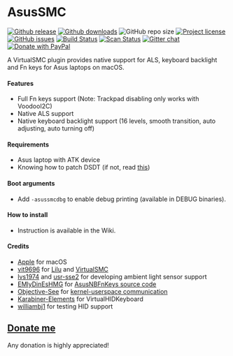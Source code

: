 # AsusSMC

[![Github release](https://img.shields.io/github/release/hieplpvip/AsusSMC.svg?color=blue)](https://github.com/hieplpvip/AsusSMC/releases/latest)
[![Github downloads](https://img.shields.io/github/downloads/hieplpvip/AsusSMC/total.svg?color=blue)](https://github.com/hieplpvip/AsusSMC/releases)
![GitHub repo size](https://img.shields.io/github/repo-size/hieplpvip/AsusSMC.svg?color=blue)
[![Project license](https://img.shields.io/github/license/hieplpvip/AsusSMC.svg?color=blue)](https://github.com/hieplpvip/AsusSMC/blob/master/LICENSE.md)
[![GitHub issues](https://img.shields.io/github/issues/hieplpvip/AsusSMC.svg)](https://github.com/hieplpvip/AsusSMC/issues)
[![Build Status](https://travis-ci.org/hieplpvip/AsusSMC.svg?branch=master)](https://travis-ci.org/hieplpvip/AsusSMC)
[![Scan Status](https://scan.coverity.com/projects/18304/badge.svg)](https://scan.coverity.com/projects/18304)
[![Gitter chat](https://img.shields.io/gitter/room/nwjs/nw.js.svg?colorB=ed1965)](https://gitter.im/hieplpvip/AsusSMC)
[![Donate with PayPal](https://img.shields.io/badge/paypal-donate-red.svg)](https://paypal.me/lebhiep)

A VirtualSMC plugin provides native support for ALS, keyboard backlight and Fn keys for Asus laptops on macOS.

#### Features
- Full Fn keys support (Note: Trackpad disabling only works with VoodooI2C)
- Native ALS support
- Native keyboard backlight support (16 levels, smooth transition, auto adjusting, auto turning off)

#### Requirements
- Asus laptop with ATK device
- Knowing how to patch DSDT (if not, read [this](https://www.tonymacx86.com/threads/guide-patching-laptop-dsdt-ssdts.152573/))

#### Boot arguments
- Add `-asussmcdbg` to enable debug printing (available in DEBUG binaries).

#### How to install
- Instruction is available in the Wiki.

#### Credits
- [Apple](https://www.apple.com) for macOS
- [vit9696](https://github.com/vit9696) for [Lilu](https://github.com/acidanthera/Lilu) and [VirtualSMC](https://github.com/acidanthera/VirtualSMC)
- [lvs1974](https://github.com/lvs1974) and [usr-sse2](https://github.com/usr-sse2) for developing ambient light sensor support
- [EMlyDinEsHMG](https://osxlatitude.com/profile/7370-emlydinesh/) for [AsusNBFnKeys source code](https://github.com/EMlyDinEsHMG/AsusNBFnKeys)
- [Objective-See](https://objective-see.com) for [kernel-userspace communication](https://objective-see.com/blog/blog_0x0B.html)
- [Karabiner-Elements](https://github.com/tekezo/Karabiner-Elements) for VirtualHIDKeyboard
- [williambj1](https://github.com/williambj1) for testing HID support

## [Donate me](https://paypal.me/lebhiep)
Any donation is highly appreciated!
